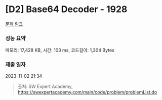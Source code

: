 # [D2] Base64 Decoder - 1928 

[문제 링크](https://swexpertacademy.com/main/code/problem/problemDetail.do?contestProbId=AV5PR4DKAG0DFAUq) 

### 성능 요약

메모리: 17,428 KB, 시간: 103 ms, 코드길이: 1,304 Bytes

### 제출 일자

2023-11-02 21:34



> 출처: SW Expert Academy, https://swexpertacademy.com/main/code/problem/problemList.do
